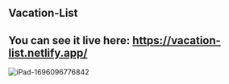 ## Vacation-List
## You can see it live here: https://vacation-list.netlify.app/
![iPad-1696096776842](https://github.com/Alexandra2888/Vacation-List/assets/76844097/f3ed3455-5f1c-4a18-9560-fbaaf2e14e40)
